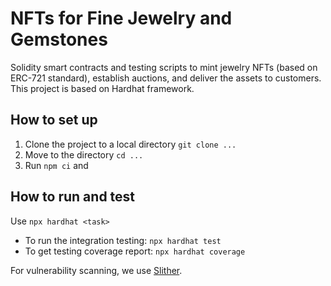 # NFTs for Fine Jewelry and Gemstones

Solidity smart contracts and testing scripts to mint jewelry NFTs (based on ERC-721 standard), establish auctions, and deliver the assets to customers. This project is based on Hardhat framework.

## How to set up
1. Clone the project to a local directory `git clone ...`
2. Move to the directory `cd ...`
3. Run `npm ci` and

## How to run and test
Use `npx hardhat <task>`

* To run the integration testing: `npx hardhat test`
* To get testing coverage report: `npx hardhat coverage`

For vulnerability scanning, we use [Slither](https://github.com/crytic/slither).
